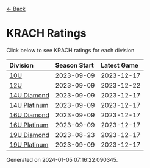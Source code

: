 [<- Back](../readme.md)
# KRACH Ratings
Click below to see KRACH ratings for each division

| Division | Season Start | Latest Game |
| :-- | :-- | :-- |
| [10U](10U-ratings.md) | 2023-09-09 | 2023-12-17 |
| [12U](12U-ratings.md) | 2023-09-09 | 2023-12-22 |
| [14U Diamond](14U-Diamond-ratings.md) | 2023-09-09 | 2023-12-17 |
| [14U Platinum](14U-Platinum-ratings.md) | 2023-09-09 | 2023-12-17 |
| [16U Diamond](16U-Diamond-ratings.md) | 2023-09-09 | 2023-12-17 |
| [16U Platinum](16U-Platinum-ratings.md) | 2023-09-09 | 2023-12-17 |
| [19U Diamond](19U-Diamond-ratings.md) | 2023-08-23 | 2023-12-17 |
| [19U Platinum](19U-Platinum-ratings.md) | 2023-09-09 | 2023-12-17 |

Generated on 2024-01-05 07:16:22.090345.
